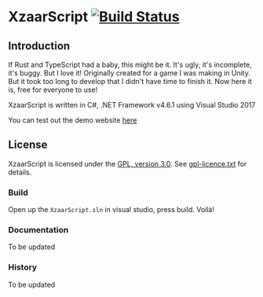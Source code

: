 # XzaarScript [![Build Status](https://travis-ci.org/zerratar/XzaarScript.svg?branch=master)](https://travis-ci.org/zerratar/XzaarScript)

## Introduction
If Rust and TypeScript had a baby, this might be it. It's ugly, it's incomplete, it's buggy. But I love it! Originally created for a game I was making in Unity. But it took too long to develop that I didn't have time to finish it. Now here it is, free for everyone to use!

XzaarScript is written in C#, .NET Framework v4.6.1 using Visual Studio 2017

You can test out the demo website  [here](http://xzaarscript.shinobytes.com)

## License
XzaarScript is licensed under the [GPL, version 3.0](https://www.gnu.org/licenses/gpl-3.0.en.html). See [gpl-licence.txt](https://github.com/zerratar/PapyrusDotNet/blob/master/gpl-license.txt) for details.

### Build
Open up the `XzaarScript.sln` in visual studio, press build. Voilà!

### Documentation
To be updated

### History
To be updated